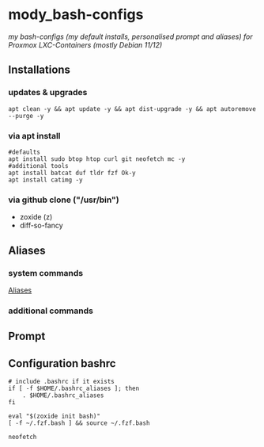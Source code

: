 # mody_bash-configs
_my bash-configs (my default installs, personalised prompt and aliases) 
for Proxmox LXC-Containers (mostly Debian 11/12)_

## Installations
### updates & upgrades
```
apt clean -y && apt update -y && apt dist-upgrade -y && apt autoremove --purge -y
```
### via apt install
```
#defaults
apt install sudo btop htop curl git neofetch mc -y
#additional tools
apt install batcat duf tldr fzf Ok-y
apt install catimg -y
```
### via github clone ("/usr/bin")
- zoxide (z)
- diff-so-fancy

## Aliases
### system commands
[Aliases](aliases)
### additional commands

## Prompt

## Configuration bashrc
```
# include .bashrc if it exists
if [ -f $HOME/.bashrc_aliases ]; then
    . $HOME/.bashrc_aliases
fi

eval "$(zoxide init bash)"
[ -f ~/.fzf.bash ] && source ~/.fzf.bash

neofetch
```

